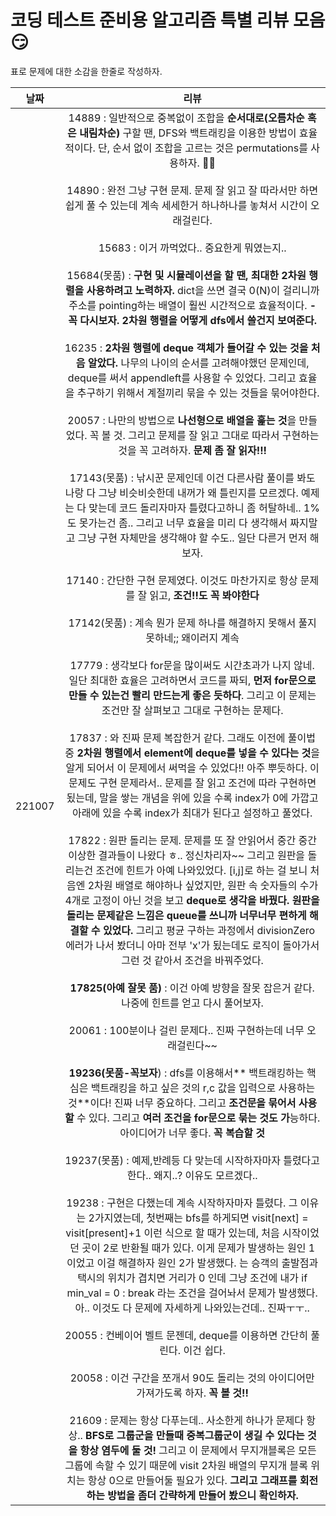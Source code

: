 # 코딩 테스트 준비용 알고리즘 특별 리뷰 모음 :smirk:

표로 문제에 대한 소감을 한줄로 작성하자.

|날짜| 리뷰 |
|:--:|:--:| 
|221007|  14889 : 일반적으로 중복없이 조합을 **순서대로(오름차순 혹은 내림차순)** 구할 땐, DFS와 백트래킹을 이용한 방법이 효율적이다. 단, 순서 없이 조합을 고르는 것은 permutations를 사용하자. :ok_woman: <br/><br/> 14890 : 완전 그냥 구현 문제. 문제 잘 읽고 잘 따라서만 하면 쉽게 풀 수 있는데 계속 세세한거 하나하나를 놓쳐서 시간이 오래걸린다. <br/><br/>  15683 : 이거 까먹었다.. 중요한게 뭐였는지.. <br/><br/> 15684(못품) : **구현 및 시뮬레이션을 할 땐, 최대한 2차원 행렬을 사용하려고 노력하자.** dict을 쓰면 결국 0(N)이 걸리니까 주소를 pointing하는 배열이 훨씬 시간적으로 효율적이다. **-꼭 다시보자. 2차원 행렬을 어떻게 dfs에서 쓸건지 보여준다.**<br/><br/> 16235 : **2차원 행렬에 deque 객체가 들어갈 수 있는 것을 처음 알았다.** 나무의 나이의 순서를 고려해야했던 문제인데, deque를 써서 appendleft를 사용할 수 있었다. 그리고 효율을 추구하기 위해서 계절끼리 묶을 수 있는 것들을 묶어야한다. <br/><br/> 20057 : 나만의 방법으로 **나선형으로 배열을 훑는 것**을 만들었다. 꼭 볼 것. 그리고 문제를 잘 읽고 그대로 따라서 구현하는 것을 꼭 고려하자. **문제 좀 잘 읽자!!!** <br/><br/> 17143(못품) : 낚시꾼 문제인데 이건 다른사람 풀이를 봐도 나랑 다 그냥 비슷비슷한데 내꺼가 왜 틀린지를 모르겠다. 예제는 다 맞는데 코드 돌리자마자 틀렸다고하니 좀 허탈하네.. 1%도 못가는건 좀.. 그리고 너무 효율을 미리 다 생각해서 짜지말고 그냥 구현 자체만을 생각해야 할 수도.. 일단 다른거 먼저 해보자. <br/><br/> 17140 : 간단한 구현 문제였다. 이것도 마찬가지로 항상 문제를 잘 읽고, **조건!!도 꼭 봐야한다** <br/><br/> 17142(못품) : 계속 뭔가 문제 하나를 해결하지 못해서 풀지 못하네;; 왜이러지 계속 <br/><br/> 17779 : 생각보다 for문을 많이써도 시간초과가 나지 않네. 일단 최대한 효율은 고려하면서 코드를 짜되, **먼저 for문으로 만들 수 있는건 빨리 만드는게 좋은 듯하다**. 그리고 이 문제는 조건만 잘 살펴보고 그대로 구현하는 문제다. <br/><br/> 17837 : 와 진짜 문제 복잡한거 같다. 그래도 이전에 풀이법 중 **2차원 행렬에서 element에 deque를 넣을 수 있다는 것**을 알게 되어서 이 문제에서 써먹을 수 있었다!! 아주 뿌듯하다. 이 문제도 구현 문제라서.. 문제를 잘 읽고 조건에 따라 구현하면 됬는데, 말을 쌓는 개념을 위에 있을 수록 index가 0에 가깝고 아래에 있을 수록 index가 최대가 된다고 설정하고 풀었다. <br/><br/> 17822 : 원판 돌리는 문제. 문제를 또 잘 안읽어서 중간 중간 이상한 결과들이 나왔다 ㅎ.. 정신차리자~~ 그리고 원판을 돌리는건 조건에 힌트가 아예 나와있었다. [i,j]로 하는 걸 보니 처음엔 2차원 배열로 해야하나 싶었지만, 원판 속 숫자들의 수가 4개로 고정이 아닌 것을 보고 **deque로 생각을 바꿨다. 원판을 돌리는 문제같은 느낌은 queue를 쓰니까 너무너무 편하게 해결할 수 있었다.** 그리고 평균 구하는 과정에서 divisionZero 에러가 나서 봤더니 아마 전부 'x'가 됬는데도 로직이 돌아가서 그런 것 같아서 조건을 바꿔주었다. <br/><br/> **17825(아예 잘못 품)** : 이건 아예 방향을 잘못 잡은거 같다. 나중에 힌트를 얻고 다시 풀어보자. <br/><br/> 20061 : 100분이나 걸린 문제다.. 진짜 구현하는데 너무 오래걸린다~~ <br/><br/> **19236(못품-꼭보자**) : dfs를 이용해서** 백트래킹하는 핵심은 백트래킹을 하고 싶은 것의 r,c 값을 입력으로 사용하는 것**이다! 진짜 너무 중요하다. 그리고 **조건문을 묶어서 사용할** 수 있다. 그리고 **여러 조건을 for문으로 묶는 것도 가**능하다. 아이디어가 너무 좋다. **꼭 복습할 것** <br/><br/> 19237(못품) : 예제,반례등 다 맞는데 시작하자마자 틀렸다고 한다.. 왜지..? 이유도 모르겠다.. <br/><br/> 19238 : 구현은 다했는데 계속 시작하자마자 틀렸다. 그 이유는 2가지였는데, 첫번째는 bfs를 하게되면 visit[next] = visit[present]+1 이런 식으로 할 때가 있는데, 처음 시작이었던 곳이 2로 반환될 때가 있다. 이게 문제가 발생하는 원인 1 이었고 이걸 해결하자 원인 2가 발생했다. 는 승객의 출발점과 택시의 위치가 겹치면 거리가 0 인데 그냥 조건에 내가 if min_val = 0 : break 라는 조건을 걸어놔서 문제가 발생했다. 아.. 이것도 다 문제에 자세하게 나와있는건데.. 진짜ㅜㅜ.. <br/><br/> 20055 : 컨베이어 벨트 문젠데, deque를 이용하면 간단히 풀린다. 이건 쉽다. <br/><br/> 20058 : 이건 구간을 쪼개서 90도 돌리는 것의 아이디어만 가져가도록 하자. **꼭 볼 것!!** <br/><br/> 21609 : 문제는 항상 다푸는데.. 사소한게 하나가 문제다 항상.. **BFS로 그룹군을 만들때 중복그룹군이 생길 수 있다는 것을 항상 염두에 둘 것!** 그리고 이 문제에서 무지개블록은 모든 그룹에 속할 수 있기 때문에 visit 2차원 배열의 무지개 블록 위치는 항상 0으로 만들어둘 필요가 있다. **그리고 그래프를 회전하는 방법을 좀더 간략하게 만들어 봤으니 확인하자.**|